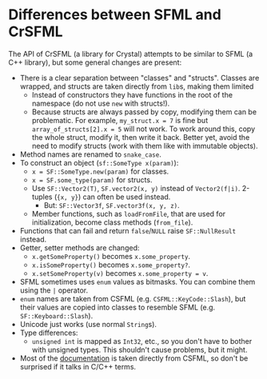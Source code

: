 # Differences between SFML and CrSFML

The API of CrSFML (a library for Crystal) attempts to be similar to SFML (a C++ library), but some general changes are present:

- There is a clear separation between "classes" and "structs". Classes are wrapped, and structs are taken directly from `lib`s, making them limited
    - Instead of constructors they have functions in the root of the namespace (do not use `new` with structs!).
    - Because structs are always passed by copy, modifying them can be problematic. For example, `my_struct.x = 7` is fine but `array_of_structs[2].x = 5` will not work. To work around this, copy the whole struct, modify it, then write it back. Better yet, avoid the need to modify structs (work with them like with immutable objects).
- Method names are renamed to `snake_case`.
- To construct an object (`sf::SomeType x(param)`):
    - `x = SF::SomeType.new(param)` for classes.
    - `x = SF.some_type(param)` for structs.
    - Use `SF::Vector2(T)`, `SF.vector2(x, y)` instead of `Vector2(f|i)`. 2-tuples (`{x, y}`) can often be used instead.
        - But: `SF::Vector3f`, `SF.vector3f(x, y, z)`.
    - Member functions, such as `loadFromFile`, that are used for initialization, become class methods (`from_file`).
- Functions that can fail and return `false`/`NULL` raise `SF::NullResult` instead.
- Getter, setter methods are changed:
    - `x.getSomeProperty()` becomes `x.some_property`.
    - `x.isSomeProperty()` becomes `x.some_property?`.
    - `x.setSomeProperty(v)` becomes `x.some_property = v`.
- SFML sometimes uses `enum` values as bitmasks. You can combine them using the `|` operator.
- `enum` names are taken from CSFML (e.g. `CSFML::KeyCode::Slash`), but their values are copied into classes to resemble SFML (e.g. `SF::Keyboard::Slash`).
- Unicode just works (use normal `String`s).
- Type differences:
    - `unsigned int` is mapped as `Int32`, etc., so you don't have to bother with unsigned types. This shouldn't cause problems, but it might.
- Most of the [documentation](http://blaxpirit.github.io/crsfml/api/) is taken directly from CSFML, so don't be surprised if it talks in C/C++ terms.
